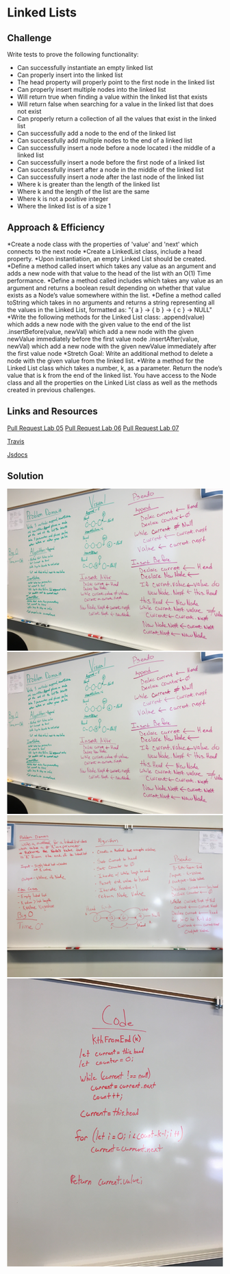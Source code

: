 # Linked Lists


## Challenge

Write tests to prove the following functionality:

- Can successfully instantiate an empty linked list
- Can properly insert into the linked list
- The head property will properly point to the first node in the linked list
- Can properly insert multiple nodes into the linked list
- Will return true when finding a value within the linked list that exists
- Will return false when searching for a value in the linked list that does not exist
- Can properly return a collection of all the values that exist in the linked list
- Can successfully add a node to the end of the linked list
- Can successfully add multiple nodes to the end of a linked list
- Can successfully insert a node before a node located i the middle of a linked list
- Can successfully insert a node before the first node of a linked list
- Can successfully insert after a node in the middle of the linked list
- Can successfully insert a node after the last node of the linked list
- Where k is greater than the length of the linked list
- Where k and the length of the list are the same
- Where k is not a positive integer
- Where the linked list is of a size 1


## Approach & Efficiency

*Create a node class with the properties of 'value' and 'next' which connects to the next node
*Create a LinkedList class, include a head property.
*Upon instantiation, an empty Linked List should be created.
*Define a method called insert which takes any value as an argument and adds a new node with that value to the head of the list with an O(1) Time performance.
*Define a method called includes which takes any value as an argument and returns a boolean result depending on whether that value exists as a Node’s value somewhere within the list.
*Define a method called toString which takes in no arguments and returns a string representing all the values in the Linked List, formatted as: "{ a } -> { b } -> { c } -> NULL"
*Write the following methods for the Linked List class:
  .append(value) which adds a new node with the given value to the end of the list
  .insertBefore(value, newVal) which add a new node with the given newValue immediately before the first value node
  .insertAfter(value, newVal) which add a new node with the given newValue immediately after the first value node
*Stretch Goal: Write an additional method to delete a node with the given value from the linked list.
*Write a method for the Linked List class which takes a number, k, as a parameter. Return the node’s value that is k from the end of the linked list. You have access to the Node class and all the properties on the Linked List class as well as the methods created in previous challenges.

## Links and Resources

[Pull Request Lab 05](https://github.com/LindsayPeltier-401-advanced-javascript/data-structures-and-algorithms-401/pull/11/)
[Pull Request Lab 06](https://github.com/LindsayPeltier-401-advanced-javascript/data-structures-and-algorithms-401/pull/12/)
[Pull Request Lab 07](https://github.com/LindsayPeltier-401-advanced-javascript/data-structures-and-algorithms-401/pull/)

[Travis](https://www.travis-ci.com/LindsayPeltier-401-advanced-javascript/data-structures-and-algorithms-401)

[Jsdocs](../../docs/LinkedList.html)

## Solution
![whiteboard](../../assets/06ll-insertions.JPG)
![whiteboard](../../assets/06ll-insertions.JPG)
![whiteboard](../../assets/kthfromendWB.JPG)
![whiteboard](../../assets/IMG_4238.JPG)


